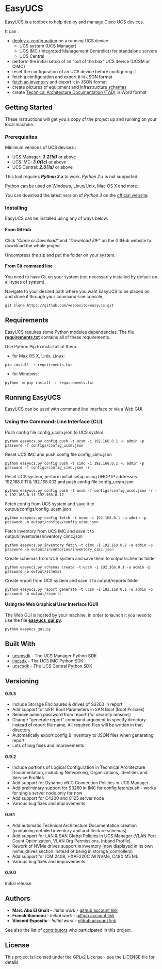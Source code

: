 # EasyUCS

EasyUCS is a toolbox to help deploy and manage Cisco UCS devices.

It can :

* [deploy a configuration](docs/CONFIG.md) on a running UCS device:
    - UCS system (UCS Manager)
    - UCS IMC (Integrated Management Controller) for standalone servers
    - UCS Central
* perform the initial setup of an "out of the box" UCS device (UCSM or CIMC)
* reset the configuration of an UCS device before configuring it
* fetch a configuration and export it in JSON format
* [fetch an inventory](docs/INVENTORY.md) and export it in JSON format
* create pictures of equipment and infrastructure [schemas](docs/SCHEMAS.md)
* create [Technical Architecture Documentation (TAD)](docs/REPORT.md) in Word format

## Getting Started

These instructions will get you a copy of the project up and running on your local machine.

### Prerequisites

Minimum versions of UCS devices :

* UCS Manager: ***3.2(1d)*** or above
* UCS IMC: ***3.0(1c)*** or above
* UCS Central: ***2.0(1a)*** or above

This tool requires ***Python 3.x*** to work. *Python 2.x* is not supported.

Python can be used on Windows, Linux/Unix, Mac OS X and more.

You can download the latest version of *Python 3* on the [official website](https://www.python.org/downloads/).

### Installing
EasyUCS can be installed using any of ways below:

#### From GitHub
Click *"Clone or Download"* and *"Download ZIP"* on the GitHub website to download the whole project. 

Uncompress the zip and put the folder on your system. 

#### From Git command line

You need to have Git on your system (not necessarily installed by default on all types of system).

Navigate to your desired path where you want EasyUCS to be placed on and clone it through your command-line console,

```
git clone https://github.com/vesposito/easyucs.git
```

## Requirements

EasyUCS requires some Python modules dependencies. The file **[requirements.txt](./requirements.txt)** contains all of these requirements.

Use Python Pip to install all of them.

- for Max OS X, Unix, Linux:
```
pip install -r requirements.txt
```

- for Windows:
```
python -m pip install -r requirements.txt
```

## Running EasyUCS

EasyUCS can be used with command line interface or via a Web GUI.


### Using the Command-Line Interface (CLI)

Push config file config_ucsm.json to UCS system
```
python easyucs.py config push -t ucsm -i 192.168.0.1 -u admin -p password -f configs/config_ucsm.json
```

Reset UCS IMC and push config file config_cimc.json
```
python easyucs.py config push -t cimc -i 192.168.0.2 -u admin -p password -f configs/config_cimc.json -r
```

Reset UCS system, perform initial setup using DHCP IP addresses 192.168.0.11 & 192.168.0.12 and push config file config_ucsm.json
```
python easyucs.py config push -t ucsm -f configs/config_ucsm.json -r -s 192.168.0.11 192.168.0.12
```

Fetch config from UCS system and save it to output/configs/config_ucsm.json
```
python easyucs.py config fetch -t ucsm -i 192.168.0.1 -u admin -p password -o output/configs/config_ucsm.json
```


Fetch inventory from UCS IMC and save it to output/inventories/inventory_cimc.json
```
python easyucs.py inventory fetch -t cimc -i 192.168.0.2 -u admin -p password -o output/inventories/inventory_cimc.json
```

Create schemas from UCS system and save them to output/schemas folder
```
python easyucs.py schemas create -t ucsm -i 192.168.0.1 -u admin -p password -o output/schemas
```

Create report from UCS system and save it to output/reports folder
```
python easyucs.py report generate -t ucsm -i 192.168.0.1 -u admin -p password -o output/reports
```

#### Using the Web Graphical User Interface (GUI)

The Web GUI is hosted by your machine, in order to launch it you need to use the file **[easyucs_gui.py](./easyucs_gui.py)**.

```
python easyucs_gui.py
```


## Built With

* [ucsmsdk](https://github.com/CiscoUcs/ucsmsdk) - The UCS Manager Python SDK
* [imcsdk](https://github.com/CiscoUcs/imcsdk) - The UCS IMC Python SDK
* [ucscsdk](https://github.com/CiscoUcs/ucscsdk) - The UCS Central Python SDK


## Versioning

#### 0.9.3

* Include Storage Enclosures & drives of S3260 in report
* Add support for UEFI Boot Parameters in SAN Boot (Boot Policies)
* Remove admin password from report (for security reasons)
* Change "generate report" command argument to specify directory instead of report file name. All required files will be written in that directory
* Automatically export config & inventory to JSON files when generating report
* Lots of bug fixes and improvements


#### 0.9.2

* Include portions of Logical Configuration in Technical Architecture Documentation, including Networking, Organizations, Identities and Service Profiles
* Add support for Dynamic vNIC Connection Policies in UCS Manager
* Add preliminary support for S3260 in IMC for config fetch/push - works for single server node only for now
* Add support for C4200 and C125 server node
* Various bug fixes and improvements

#### 0.9.1

* Add automatic Technical Architecture Documentation creation (containing detailed inventory and architecture schemas)
* Add support for LAN & SAN Global Policies in UCS Manager (VLAN Port Count Optimization, VLAN Org Permissions, Inband Profile)
* Rework of NVMe drives support in inventory (now displayed in its own nvme_drives section instead of being in storage_controllers)
* Add support for IOM 2408, HXAF220C All NVMe, C480 M5 ML
* Various bug fixes and improvements

#### 0.9.0

Initial release

## Authors

* **Marc Abu El Ghait** - *Initial work* - [github account link](https://github.com/marc-aeg)
* **Franck Bonneau** - *Initial work* - [github account link](https://github.com/Franck-Bonneau)
* **Vincent Esposito** - *Initial work* - [github account link](https://github.com/vesposito)

See also the list of [contributors](https://github.com/vesposito/easyucs/contributors) who participated in this project.

## License

This project is licensed under the GPLv2 License - see the [LICENSE](LICENSE) file for details
